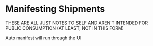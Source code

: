 # Manifesting Shipments

<span class="highlight">THESE ARE ALL JUST NOTES TO SELF AND AREN'T INTENDED FOR PUBLIC CONSUMPTION (AT LEAST, NOT IN THIS FORM)</span>

Auto manifest will run through the UI